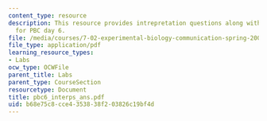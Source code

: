 ```yaml
---
content_type: resource
description: This resource provides intrepretation questions along with their answers
  for PBC day 6.
file: /media/courses/7-02-experimental-biology-communication-spring-2005/b68e75c8cce4353838f203826c19bf4d_pbc6_interps_ans.pdf
file_type: application/pdf
learning_resource_types:
- Labs
ocw_type: OCWFile
parent_title: Labs
parent_type: CourseSection
resourcetype: Document
title: pbc6_interps_ans.pdf
uid: b68e75c8-cce4-3538-38f2-03826c19bf4d
---
```

